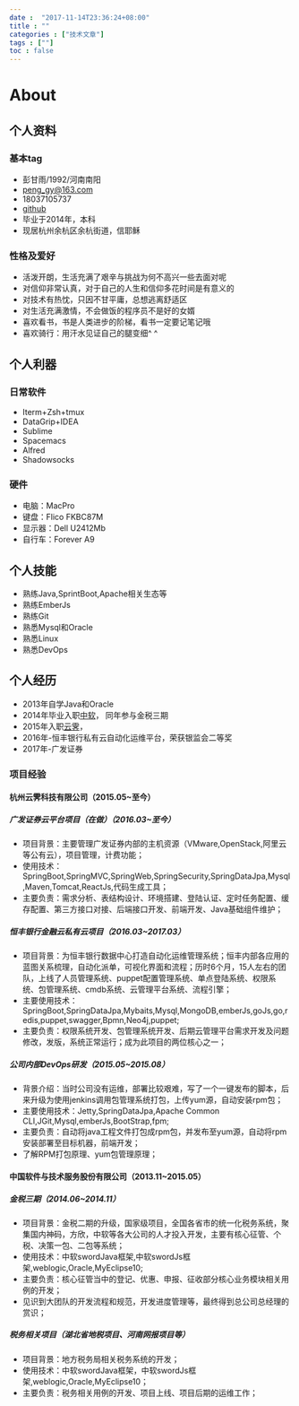 ```yaml
---
date :  "2017-11-14T23:36:24+08:00" 
title : "" 
categories : ["技术文章"] 
tags : [""] 
toc : false
---
```



# About



## 个人资料

### 基本tag

- 彭甘雨/1992/河南南阳
- peng_gy@163.com
- 18037105737
- [github](https://github.com/kedadiannao220)
- 毕业于2014年，本科
- 现居杭州余杭区余杭街道，信耶稣

### 性格及爱好

- 活泼开朗，生活充满了艰辛与挑战为何不高兴一些去面对呢
- 对信仰非常认真，对于自己的人生和信仰多花时间是有意义的
- 对技术有热忱，只因不甘平庸，总想逃离舒适区
- 对生活充满激情，不会做饭的程序员不是好的女婿
- 喜欢看书，书是人类进步的阶梯，看书一定要记笔记哦
- 喜欢骑行：用汗水见证自己的腿变细^ ^

## 个人利器

### 日常软件

- Iterm+Zsh+tmux
- DataGrip+IDEA
- Sublime
- Spacemacs
- Alfred
- Shadowsocks

### 硬件

- 电脑：MacPro
- 键盘：Flico FKBC87M
- 显示器：Dell U2412Mb
- 自行车：Forever A9

## 个人技能

- 熟练Java,SprintBoot,Apache相关生态等
- 熟练EmberJs
- 熟练Git
- 熟悉Mysql和Oracle
- 熟悉Linux
- 熟悉DevOps

## 个人经历

- 2013年自学Java和Oracle
- 2014年毕业入职[中软](http://www.css.com.cn/css/index.html)， 同年参与金税三期
- 2015年入职[云霁](http://www.idcos.com/)，
- 2016年-恒丰银行私有云自动化运维平台，荣获银监会二等奖
- 2017年-广发证券

### 项目经验

#### 杭州云霁科技有限公司（2015.05~至今）

##### 广发证券云平台项目（在做）（2016.03~至今）

- 项目背景：主要管理广发证券内部的主机资源（VMware,OpenStack,阿里云等公有云），项目管理，计费功能；
- 使用技术：SpringBoot,SpringMVC,SpringWeb,SpringSecurity,SpringDataJpa,Mysql,Maven,Tomcat,ReactJs,代码生成工具；
- 主要负责：需求分析、表结构设计、环境搭建、登陆认证、定时任务配置、缓存配置、第三方接口对接、后端接口开发、前端开发、Java基础组件维护；

##### 恒丰银行金融云私有云项目（2016.03~2017.03）

- 项目背景：为恒丰银行数据中心打造自动化运维管理系统；恒丰内部各应用的蓝图关系梳理，自动化派单，可视化界面和流程；历时6个月，15人左右的团队，上线了人员管理系统、puppet配置管理系统、单点登陆系统、权限系统、包管理系统、cmdb系统、云管理平台系统、流程引擎；
- 主要使用技术：SpringBoot,SpringDataJpa,Mybaits,Mysql,MongoDB,emberJs,goJs,go,redis,puppet,swagger,Bpmn,Neo4j,puppet;
- 主要负责：权限系统开发、包管理系统开发、后期云管理平台需求开发及问题修改，发版，系统正常运行；成为此项目的两位核心之一；

##### 公司内部DevOps研发（2015.05~2015.08）

- 背景介绍：当时公司没有运维，部署比较艰难，写了一个一键发布的脚本，后来升级为使用jenkins调用包管理系统打包，上传yum源，自动安装rpm包；
- 主要使用技术：Jetty,SpringDataJpa,Apache Common CLI,JGit,Mysql,emberJs,BootStrap,fpm;
- 主要负责：自动将java工程文件打包成rpm包，并发布至yum源，自动将rpm安装部署至目标机器，前端开发；
- 了解RPM打包原理、yum包管理原理；

#### 中国软件与技术服务股份有限公司（2013.11~2015.05）

##### 金税三期（2014.06~2014.11）

- 项目背景：金税二期的升级，国家级项目，全国各省市的统一化税务系统，聚集国内神码，方欣，中软等各大公司的人才投入开发，主要有核心征管、个税、决策一包、二包等系统；
- 使用技术：中软swordJava框架,中软swordJs框架,weblogic,Oracle,MyEclipse10;
- 主要负责：核心征管当中的登记、优惠、申报、征收部分核心业务模块相关用例的开发；
- 见识到大团队的开发流程和规范，开发进度管理等，最终得到总公司总经理的赏识；

##### 税务相关项目（湖北省地税项目、河南网报项目等）

- 项目背景：地方税务局相关税务系统的开发；
- 使用技术：中软swordJava框架，中软swordJs框架,weblogic,Oracle,MyEclipse10；
- 主要负责：税务相关用例的开发、项目上线、项目后期的运维工作；